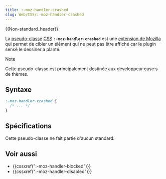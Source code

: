 ```yaml
---
title: :-moz-handler-crashed
slug: Web/CSS/:-moz-handler-crashed
---
```


{{Non-standard_header}}

La [pseudo-classe](/fr/docs/Web/CSS/Pseudo-classes) [CSS](/fr/docs/Web/CSS) **`:-moz-handler-crashed`** est une [extension de Mozilla](/fr/docs/Web/CSS/Mozilla_Extensions) qui permet de cibler un élément qui ne peut pas être affiché car le plugin sensé le dessiner a planté.

> [!NOTE]
> Cette pseudo-classe est principalement destinée aux développeur·euse·s de thèmes.

## Syntaxe

```css
:-moz-handler-crashed {
  /* ... */
}
```

## Spécifications

Cette pseudo-classe ne fait partie d'aucun standard.

## Voir aussi

- {{cssxref(":-moz-handler-blocked")}}
- {{cssxref(":-moz-handler-disabled")}}
